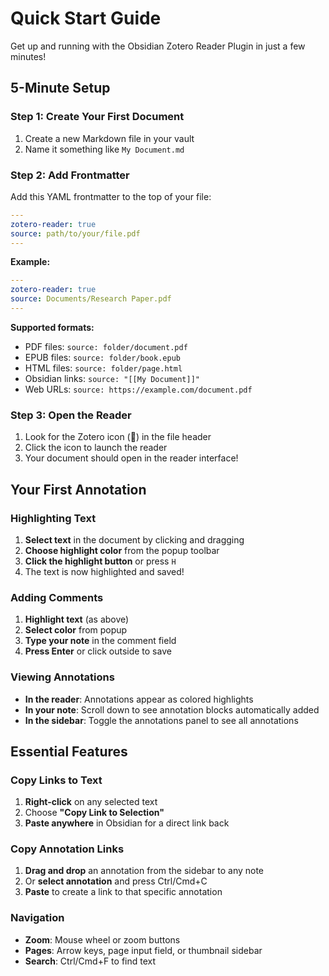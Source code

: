 # Quick Start Guide

Get up and running with the Obsidian Zotero Reader Plugin in just a few minutes!

## 5-Minute Setup

### Step 1: Create Your First Document

1. Create a new Markdown file in your vault
2. Name it something like `My Document.md`

### Step 2: Add Frontmatter

Add this YAML frontmatter to the top of your file:

```yaml
---
zotero-reader: true
source: path/to/your/file.pdf
---
```

**Example:**
```yaml
---
zotero-reader: true
source: Documents/Research Paper.pdf
---
```

**Supported formats:**
- PDF files: `source: folder/document.pdf`
- EPUB files: `source: folder/book.epub` 
- HTML files: `source: folder/page.html`
- Obsidian links: `source: "[[My Document]]"`
- Web URLs: `source: https://example.com/document.pdf`

### Step 3: Open the Reader

1. Look for the Zotero icon (📖) in the file header
2. Click the icon to launch the reader
3. Your document should open in the reader interface!

## Your First Annotation

### Highlighting Text

1. **Select text** in the document by clicking and dragging
2. **Choose highlight color** from the popup toolbar
3. **Click the highlight button** or press `H`
4. The text is now highlighted and saved!

### Adding Comments

1. **Highlight text** (as above)
2. **Select color** from popup
3. **Type your note** in the comment field
4. **Press Enter** or click outside to save

### Viewing Annotations

- **In the reader**: Annotations appear as colored highlights
- **In your note**: Scroll down to see annotation blocks automatically added
- **In the sidebar**: Toggle the annotations panel to see all annotations

## Essential Features

### Copy Links to Text

1. **Right-click** on any selected text
2. Choose **"Copy Link to Selection"**
3. **Paste anywhere** in Obsidian for a direct link back

### Copy Annotation Links

1. **Drag and drop** an annotation from the sidebar to any note
2. Or **select annotation** and press Ctrl/Cmd+C
3. **Paste** to create a link to that specific annotation

### Navigation

- **Zoom**: Mouse wheel or zoom buttons
- **Pages**: Arrow keys, page input field, or thumbnail sidebar
- **Search**: Ctrl/Cmd+F to find text
